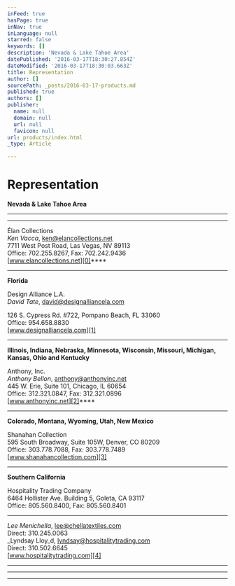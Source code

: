 ```yaml
---
inFeed: true
hasPage: true
inNav: true
inLanguage: null
starred: false
keywords: []
description: 'Nevada & Lake Tahoe Area'
datePublished: '2016-03-17T18:30:27.854Z'
dateModified: '2016-03-17T18:30:03.663Z'
title: Representation
author: []
sourcePath: _posts/2016-03-17-products.md
published: true
authors: []
publisher:
  name: null
  domain: null
  url: null
  favicon: null
url: products/index.html
_type: Article

---
```

# Representation

**Nevada & Lake Tahoe Area**

****

****

Élan Collections  
_Ken Vacca_, ken@elancollections.net  
7711 West Post Road, Las Vegas, NV 89113  
Office: 702.255.8267, Fax: 702.242.9436  
[www.elancollections.net][0]****

****

**Florida**

Design Alliance L.A.  
_David Tate_, david@designalliancela.com
  
126 S. Cypress Rd. \#722, 
Pompano Beach, FL 33060  
Office: 954.658.8830  
[www.designalliancela.com][1]

****

**Illinois, Indiana, Nebraska, Minnesota, Wisconsin, Missouri, Michigan, Kansas, Ohio and Kentucky**

Anthony, Inc.  
_Anthony Bellon_, anthony@anthonyinc.net  
445 W. Erie, Suite 101, Chicago, IL 60654  
Office: 312.321.0847, Fax: 312.321.0896  
[www.anthonyinc.net][2]****

****

**Colorado, Montana, Wyoming, Utah, New Mexico**

Shanahan Collection  
595 South Broadway, Suite 105W, Denver, CO 80209  
Office: 303.778.7088, Fax: 303.778.7489  
[www.shanahancollection.com][3]

****

**Southern California**

Hospitality Trading Company  
6464 Hollister Ave. Building 5, Goleta, CA 93117  
Office: 805.560.8400, Fax: 805.560.8401

****

_Lee Menichella_, lee@chellatextiles.com  
Direct: 310.245.0063  
_Lyndsay Lloy_d, lyndsay@hospitalitytrading.com  
Direct: 310.502.6645  
[www.hospitalitytrading.com][4]

****

****

****

[0]: www.elancollections.net
[1]: www.designalliancela.com/placeswego.html
[2]: www.anthonyinc.net
[3]: www.shanahancollection.com
[4]: www.hospitalitytrading.com